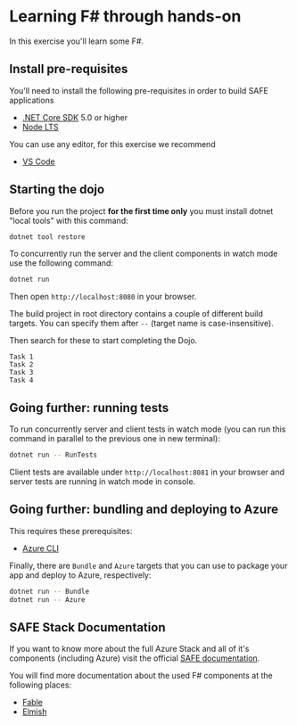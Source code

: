 
# Learning F# through hands-on

In this exercise you'll learn some F#.

## Install pre-requisites

You'll need to install the following pre-requisites in order to build SAFE applications

* [.NET Core SDK](https://www.microsoft.com/net/download) 5.0 or higher
* [Node LTS](https://nodejs.org/en/download/)

You can use any editor, for this exercise we recommend
* [VS Code](https://code.visualstudio.com/)

## Starting the dojo

Before you run the project **for the first time only** you must install dotnet "local tools" with this command:

```bash
dotnet tool restore
```

To concurrently run the server and the client components in watch mode use the following command:

```bash
dotnet run
```

Then open `http://localhost:8080` in your browser.

The build project in root directory contains a couple of different build targets. You can specify them after `--` (target name is case-insensitive).

Then search for these to start completing the Dojo.

    Task 1
    Task 2
    Task 3
    Task 4

## Going further: running tests

To run concurrently server and client tests in watch mode (you can run this command in parallel to the previous one in new terminal):

```bash
dotnet run -- RunTests
```

Client tests are available under `http://localhost:8081` in your browser and server tests are running in watch mode in console.

## Going further: bundling and deploying to Azure

This requires these prerequisites:
* [Azure CLI](https://docs.microsoft.com/en-us/cli/azure/install-azure-cli) 


Finally, there are `Bundle` and `Azure` targets that you can use to package your app and deploy to Azure, respectively:

```bash
dotnet run -- Bundle
dotnet run -- Azure 
```


## SAFE Stack Documentation

If you want to know more about the full Azure Stack and all of it's components (including Azure) visit the official [SAFE documentation](https://safe-stack.github.io/docs/).

You will find more documentation about the used F# components at the following places:

* [Fable](https://fable.io/docs/)
* [Elmish](https://elmish.github.io/elmish/)
